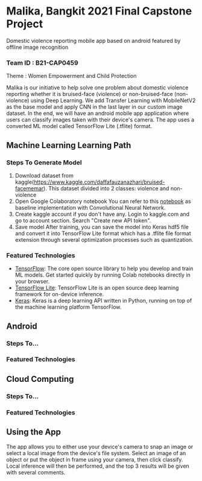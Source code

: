 # Malika, Bangkit 2021 Final Capstone Project
Domestic violence reporting mobile app based on android featured by offline image recognition 

### Team ID : B21-CAP0459
Theme : Women Empowerment and Child Protection

Malika is our initiative to help solve one problem about domestic violence reporting whether it is bruised-face (violence) or non-bruised-face (non-violence) using Deep Learning. We add Transfer Learning with MobileNetV2 as the base model and apply CNN in the last layer in our custom image dataset. In the end, we will have an android mobile app application where users can classify images taken with their device's camera. The app uses a converted ML model called TensorFlow Lite (.tflite) format.

## Machine Learning Learning Path
### Steps To Generate Model
1. Download dataset from
kaggle(https://www.kaggle.com/daffafauzanazhari/bruised-facememar). This dataset divided into 2 classes: violence and non-violence
2. Open Google Colaboratory notebook
You can refer to this [notebook](https://github.com/DaffaFauzan/MALIKA/blob/main/Machine-Learning/Final_Capstone_Model_MobileNetV2.ipynb) as baseline implementation with Convolutional Neural Network.
3. Create kaggle account if you don't have any. Login to kaggle.com and go to account section. Search "Create new API token".  
4. Save model
After training, you can save the model into Keras hdf5 file and convert it into TensorFlow Lite format which has a .tflite file format extension through several optimization processes such as quantization.


### Featured Technologies
* [TensorFlow](https://www.tensorflow.org/): The core open source library to help you develop and train ML models. Get started quickly by running Colab notebooks directly in your browser.
* [TensorFlow Lite](https://www.tensorflow.org/lite): TensorFlow Lite is an open source deep learning framework for on-device inference.
* [Keras](https://keras.io/): Keras is a deep learning API written in Python, running on top of the machine learning platform TensorFlow.


## Android
### Steps To...

### Featured Technologies


## Cloud Computing
### Steps To...

### Featured Technologies



## Using the App
The app allows you to either use your device's camera to snap an image or select a local image from the device's file system. Select an image of an object or put the object in frame using your camera, then click classify. Local inference will then be performed, and the top 3 results will be given with several comments.
